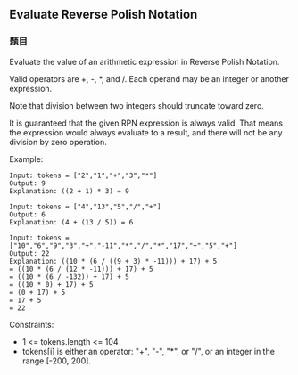 ## Evaluate Reverse Polish Notation

### 题目
Evaluate the value of an arithmetic expression in Reverse Polish Notation.

Valid operators are +, -, *, and /. Each operand may be an integer or another expression.

Note that division between two integers should truncate toward zero.

It is guaranteed that the given RPN expression is always valid. That means the expression would always evaluate to a result, 
and there will not be any division by zero operation.

Example:
```
Input: tokens = ["2","1","+","3","*"]
Output: 9
Explanation: ((2 + 1) * 3) = 9

Input: tokens = ["4","13","5","/","+"]
Output: 6
Explanation: (4 + (13 / 5)) = 6

Input: tokens = ["10","6","9","3","+","-11","*","/","*","17","+","5","+"]
Output: 22
Explanation: ((10 * (6 / ((9 + 3) * -11))) + 17) + 5
= ((10 * (6 / (12 * -11))) + 17) + 5
= ((10 * (6 / -132)) + 17) + 5
= ((10 * 0) + 17) + 5
= (0 + 17) + 5
= 17 + 5
= 22
```

Constraints:
* 1 <= tokens.length <= 104
* tokens[i] is either an operator: "+", "-", "*", or "/", or an integer in the range [-200, 200].